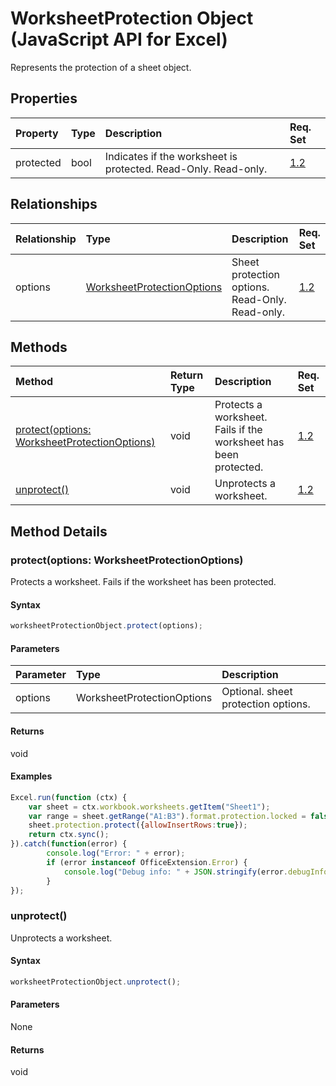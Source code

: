 # WorksheetProtection Object (JavaScript API for Excel)

Represents the protection of a sheet object.

## Properties

| Property	   | Type	|Description| Req. Set|
|:---------------|:--------|:----------|:----|
|protected|bool|Indicates if the worksheet is protected. Read-Only. Read-only.|[1.2](../requirement-sets/excel-api-requirement-sets.md)|

## Relationships
| Relationship | Type	|Description| Req. Set|
|:---------------|:--------|:----------|:----|
|options|[WorksheetProtectionOptions](worksheetprotectionoptions.md)|Sheet protection options. Read-Only. Read-only.|[1.2](../requirement-sets/excel-api-requirement-sets.md)|

## Methods

| Method		   | Return Type	|Description| Req. Set|
|:---------------|:--------|:----------|:----|
|[protect(options: WorksheetProtectionOptions)](#protectoptions-worksheetprotectionoptions)|void|Protects a worksheet. Fails if the worksheet has been protected.|[1.2](../requirement-sets/excel-api-requirement-sets.md)|
|[unprotect()](#unprotect)|void|Unprotects a worksheet.|[1.2](../requirement-sets/excel-api-requirement-sets.md)|

## Method Details


### protect(options: WorksheetProtectionOptions)
Protects a worksheet. Fails if the worksheet has been protected.

#### Syntax
```js
worksheetProtectionObject.protect(options);
```

#### Parameters
| Parameter	   | Type	|Description|
|:---------------|:--------|:----------|
|options|WorksheetProtectionOptions|Optional. sheet protection options.|

#### Returns
void

#### Examples
```js
Excel.run(function (ctx) { 
	var sheet = ctx.workbook.worksheets.getItem("Sheet1");
	var range = sheet.getRange("A1:B3").format.protection.locked = false;
	sheet.protection.protect({allowInsertRows:true});
	return ctx.sync(); 
}).catch(function(error) {
		console.log("Error: " + error);
		if (error instanceof OfficeExtension.Error) {
			console.log("Debug info: " + JSON.stringify(error.debugInfo));
		}
});

```
### unprotect()
Unprotects a worksheet.

#### Syntax
```js
worksheetProtectionObject.unprotect();
```

#### Parameters
None

#### Returns
void
